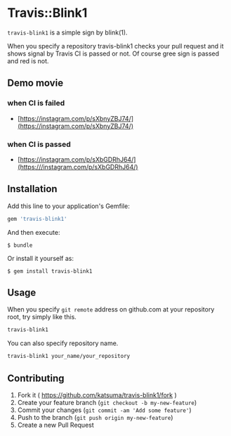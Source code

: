 # Travis::Blink1

`travis-blink1` is a simple sign by blink(1).

When you specify a repository travis-blink1 checks your pull request and it shows signal by Travis CI is passed or not.
Of course gree sign is passed and red is not.

## Demo movie

### when CI is failed

- [https://instagram.com/p/sXbnyZBJ74/](https://instagram.com/p/sXbnyZBJ74/)

### when CI is passed

- [https://instagram.com/p/sXbGDRhJ64/](https:///instagram.com/p/sXbGDRhJ64/)


## Installation

Add this line to your application's Gemfile:

```ruby
gem 'travis-blink1'
```

And then execute:

    $ bundle

Or install it yourself as:

    $ gem install travis-blink1

## Usage

When you specify `git remote` address on github.com at your repository root,
try simply like this.

```sh
travis-blink1
```

You can also specify repository name.

```sh
travis-blink1 your_name/your_repository
```


## Contributing

1. Fork it ( https://github.com/katsuma/travis-blink1/fork )
2. Create your feature branch (`git checkout -b my-new-feature`)
3. Commit your changes (`git commit -am 'Add some feature'`)
4. Push to the branch (`git push origin my-new-feature`)
5. Create a new Pull Request

